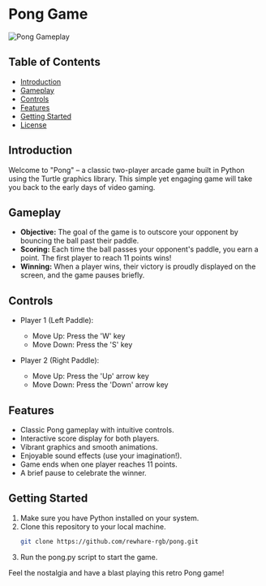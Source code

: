 # Pong Game

![Pong Gameplay](pong_gameplay.gif)

## Table of Contents
- [Introduction](#introduction)
- [Gameplay](#gameplay)
- [Controls](#controls)
- [Features](#features)
- [Getting Started](#getting-started)
- [License](#license)

## Introduction

Welcome to "Pong" – a classic two-player arcade game built in Python using the Turtle graphics library. This simple yet engaging game will take you back to the early days of video gaming. 

## Gameplay

- **Objective:** The goal of the game is to outscore your opponent by bouncing the ball past their paddle.
- **Scoring:** Each time the ball passes your opponent's paddle, you earn a point. The first player to reach 11 points wins!
- **Winning:** When a player wins, their victory is proudly displayed on the screen, and the game pauses briefly.

## Controls

- Player 1 (Left Paddle):
  - Move Up: Press the 'W' key
  - Move Down: Press the 'S' key

- Player 2 (Right Paddle):
  - Move Up: Press the 'Up' arrow key
  - Move Down: Press the 'Down' arrow key

## Features

- Classic Pong gameplay with intuitive controls.
- Interactive score display for both players.
- Vibrant graphics and smooth animations.
- Enjoyable sound effects (use your imagination!).
- Game ends when one player reaches 11 points.
- A brief pause to celebrate the winner.

## Getting Started

1. Make sure you have Python installed on your system.
2. Clone this repository to your local machine.
   ```bash
   git clone https://github.com/rewhare-rgb/pong.git
3. Run the pong.py script to start the game.

Feel the nostalgia and have a blast playing this retro Pong game!




